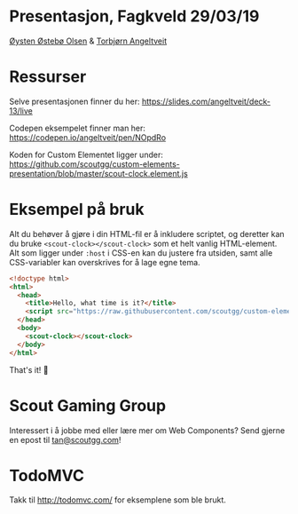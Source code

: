 # Presentasjon, Fagkveld 29/03/19

[Øysten Østebø Olsen](https://github.com/fireneslo) & [Torbjørn Angeltveit](https://github.com/angeltveit)

# Ressurser
Selve presentasjonen finner du her:
https://slides.com/angeltveit/deck-13/live

Codepen eksempelet finner man her: https://codepen.io/angeltveit/pen/NOpdRo

Koden for Custom Elementet ligger under: https://github.com/scoutgg/custom-elements-presentation/blob/master/scout-clock.element.js

# Eksempel på bruk
Alt du behøver å gjøre i din HTML-fil er å inkludere scriptet, og deretter kan du bruke `<scout-clock></scout-clock>` som et helt vanlig HTML-element. Alt som ligger under `:host` i CSS-en kan du justere fra utsiden, samt alle CSS-variabler kan overskrives for å lage egne tema.

```html
<!doctype html>
<html>
  <head>
    <title>Hello, what time is it?</title>
    <script src="https://raw.githubusercontent.com/scoutgg/custom-elements-presentation/master/scout-clock.element.js"></script>
  </head>
  <body>
    <scout-clock></scout-clock>
  </body>
</html>
```
That's it! 🎉
# Scout Gaming Group
Interessert i å jobbe med eller lære mer om Web Components? Send gjerne en epost til [tan@scoutgg.com](mailto:tan@scoutgg.com)!

# TodoMVC
Takk til http://todomvc.com/ for eksemplene som ble brukt.
